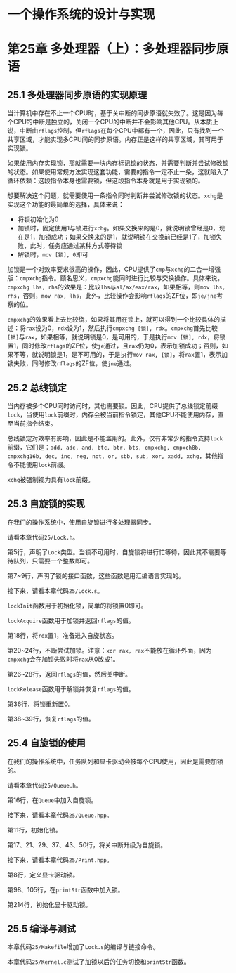 # 一个操作系统的设计与实现

# 第25章 多处理器（上）：多处理器同步原语

## 25.1 多处理器同步原语的实现原理

当计算机中存在不止一个CPU时，基于关中断的同步原语就失效了。这是因为每个CPU的中断是独立的，关闭一个CPU的中断并不会影响其他CPU。从本质上说，中断由`rflags`控制，但`rflags`在每个CPU中都有一个，因此，只有找到一个共享区域，才能实现多CPU间的同步原语。内存正是这样的共享区域，其可用于实现锁。

如果使用内存实现锁，那就需要一块内存标记锁的状态，并需要判断并尝试修改锁的状态。如果使用常规方法实现这套功能，需要的指令一定不止一条，这就陷入了循环依赖：这段指令本身也需要锁，但这段指令本身就是用于实现锁的。

想要解决这个问题，就需要使用一条指令同时判断并尝试修改锁的状态。`xchg`是实现这个功能的最简单的选择，具体来说：

* 将锁初始化为0
* 加锁时，固定使用1与锁进行`xchg`。如果交换来的是0，就说明锁曾经是0，现在是1，加锁成功；如果交换来的是1，就说明锁在交换前已经是1了，加锁失败，此时，任务应通过某种方式等待锁
* 解锁时，`mov [锁], 0`即可

加锁是一个对效率要求很高的操作，因此，CPU提供了`cmp`与`xchg`的二合一增强版：`cmpxchg`指令。顾名思义，`cmpxchg`能同时进行比较与交换操作。具体来说，`cmpxchg lhs, rhs`的效果是：比较`lhs`与`al/ax/eax/rax`，如果相等，则`mov lhs, rhs`，否则，`mov rax, lhs`，此外，比较操作会影响`rflags`的ZF位，即`je/jne`考察的位。

`cmpxchg`的效果看上去比较绕，如果将其用在锁上，就可以得到一个比较具体的描述：将`rax`设为0，`rdx`设为1，然后执行`cmpxchg [锁], rdx`。`cmpxchg`首先比较`[锁]`与`rax`，如果相等，就说明锁是0，是可用的，于是执行`mov [锁], rdx`，将锁置1，同时修改`rflags`的ZF位，使`je`通过，且`rax`仍为0，表示加锁成功；否则，如果不等，就说明锁是1，是不可用的，于是执行`mov rax, [锁]`，将`rax`置1，表示加锁失败，同时修改`rflags`的ZF位，使`jne`通过。

## 25.2 总线锁定

当内存被多个CPU同时访问时，其也需要锁。因此，CPU提供了总线锁定前缀`lock`，当使用`lock`前缀时，内存会被当前指令锁定，其他CPU不能使用内存，直至当前指令结束。

总线锁定对效率有影响，因此是不能滥用的。此外，仅有非常少的指令支持`lock`前缀，它们是：`add, adc, and, btc, btr, bts, cmpxchg, cmpxch8b, cmpxchg16b, dec, inc, neg, not, or, sbb, sub, xor, xadd, xchg`，其他指令不能使用`lock`前缀。

`xchg`被强制视为具有`lock`前缀。

## 25.3 自旋锁的实现

在我们的操作系统中，使用自旋锁进行多处理器同步。

请看本章代码`25/Lock.h`。

第5行，声明了`Lock`类型。当锁不可用时，自旋锁将进行忙等待，因此其不需要等待队列，只需要一个整数即可。

第7~9行，声明了锁的接口函数，这些函数是用汇编语言实现的。

接下来，请看本章代码`25/Lock.s`。

`lockInit`函数用于初始化锁，简单的将锁置0即可。

`lockAcquire`函数用于加锁并返回`rflags`的值。

第18行，将`rdx`置1，准备进入自旋状态。

第20~24行，不断尝试加锁。注意：`xor rax, rax`不能放在循环外面，因为`cmpxchg`会在加锁失败时将`rax`从0改成1。

第26~28行，返回`rflags`的值，然后关中断。

`lockRelease`函数用于解锁并恢复`rflags`的值。

第36行，将锁重新置0。

第38~39行，恢复`rflags`的值。

## 25.4 自旋锁的使用

在我们的操作系统中，任务队列和显卡驱动会被每个CPU使用，因此是需要加锁的。

请看本章代码`25/Queue.h`。

第16行，在`Queue`中加入自旋锁。

接下来，请看本章代码`25/Queue.hpp`。

第11行，初始化锁。

第17、21、29、37、43、50行，将关中断升级为自旋锁。

接下来，请看本章代码`25/Print.hpp`。

第8行，定义显卡驱动锁。

第98、105行，在`printStr`函数中加入锁。

第214行，初始化显卡驱动锁。

## 25.5 编译与测试

本章代码`25/Makefile`增加了`Lock.s`的编译与链接命令。

本章代码`25/Kernel.c`测试了加锁以后的任务切换和`printStr`函数。